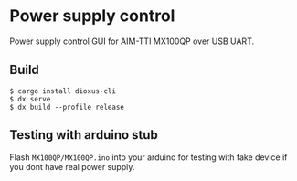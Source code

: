 # Power supply control
Power supply control GUI for AIM-TTI MX100QP over USB UART.


## Build
```shell-session
$ cargo install dioxus-cli
$ dx serve
$ dx build --profile release
```

## Testing with arduino stub
Flash `MX100QP/MX100QP.ino` into your arduino for testing with fake device if you dont have real power supply.
